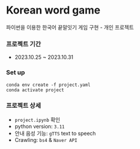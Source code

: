 # Korean word game
파이썬을 이용한 한국어 끝말잇기 게임 구현 - 개인 프로젝트


### 프로젝트 기간
- 2023.10.25 ~ 2023.10.31


### Set up

    conda env create -f project.yaml
    conda activate project


### 프로젝트 상세
- `project.ipynb` 확인
- python version: `3.11`
- 안내 음성 기능: `gTTS` text to speech
- Crawling: `bs4` & `Naver API`
